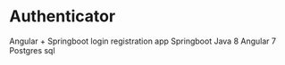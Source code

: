 # Authenticator

Angular + Springboot login registration app
Springboot Java 8
Angular 7
Postgres sql



